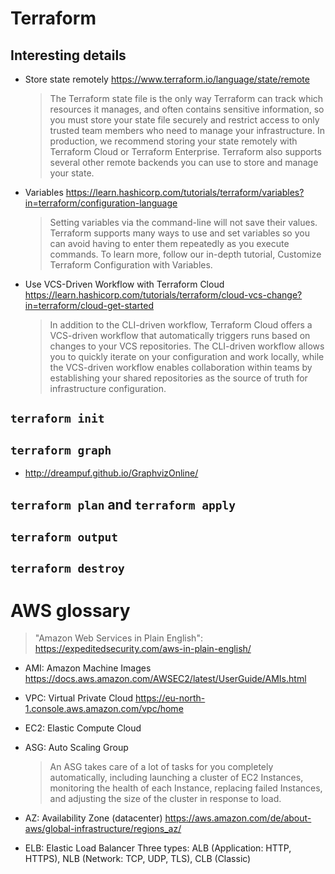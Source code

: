 # Terraform

## Interesting details

- Store state remotely
  https://www.terraform.io/language/state/remote

  > The Terraform state file is the only way Terraform can track which resources it manages, and often contains sensitive information, so you must store your state file securely and restrict access to only trusted team members who need to manage your infrastructure. In production, we recommend storing your state remotely with Terraform Cloud or Terraform Enterprise. Terraform also supports several other remote backends you can use to store and manage your state.

- Variables
  https://learn.hashicorp.com/tutorials/terraform/variables?in=terraform/configuration-language

  > Setting variables via the command-line will not save their values. Terraform supports many ways to use and set variables so you can avoid having to enter them repeatedly as you execute commands. To learn more, follow our in-depth tutorial, Customize Terraform Configuration with Variables.

- Use VCS-Driven Workflow with Terraform Cloud
  https://learn.hashicorp.com/tutorials/terraform/cloud-vcs-change?in=terraform/cloud-get-started
  > In addition to the CLI-driven workflow, Terraform Cloud offers a VCS-driven workflow that automatically triggers runs based on changes to your VCS repositories. The CLI-driven workflow allows you to quickly iterate on your configuration and work locally, while the VCS-driven workflow enables collaboration within teams by establishing your shared repositories as the source of truth for infrastructure configuration.

## `terraform init`

## `terraform graph`

- http://dreampuf.github.io/GraphvizOnline/

## `terraform plan` and `terraform apply`

## `terraform output`

## `terraform destroy`

# AWS glossary

> "Amazon Web Services in Plain English": https://expeditedsecurity.com/aws-in-plain-english/

- AMI: Amazon Machine Images
  https://docs.aws.amazon.com/AWSEC2/latest/UserGuide/AMIs.html

- VPC: Virtual Private Cloud
  https://eu-north-1.console.aws.amazon.com/vpc/home

- EC2: Elastic Compute Cloud

- ASG: Auto Scaling Group

  > An ASG takes care of a lot of tasks for you completely automatically, including launching a cluster of EC2 Instances, monitoring the health of each Instance, replacing failed Instances, and adjusting the size of the cluster in response to load.

- AZ: Availability Zone (datacenter)
  https://aws.amazon.com/de/about-aws/global-infrastructure/regions_az/

- ELB: Elastic Load Balancer
  Three types: ALB (Application: HTTP, HTTPS), NLB (Network: TCP, UDP, TLS), CLB (Classic)
